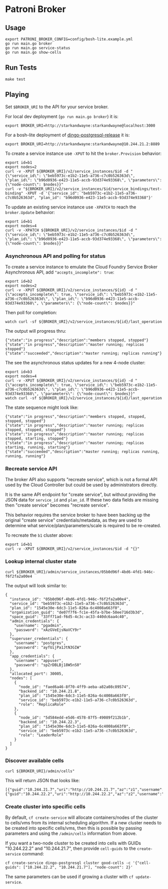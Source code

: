 Patroni Broker
==============

Usage
-----

```
export PATRONI_BROKER_CONFIG=config/bosh-lite.example.yml
go run main.go broker
go run main.go service-status
go run main.go show-cells
```

Run Tests
--------

```
make test
```

Playing
-------

Set `$BROKER_URI` to the API for your service broker.

For local dev deployment (`go run main.go broker`) it is:

```
export BROKER_URI=http://starkandwayne:starkandwayne@localhost:3000
```

For a bosh-lite deployment of [dingo-postgresql-release](https://github.com/dingotiles/dingo-postgresql-release) it is:

```
export BROKER_URI=http://starkandwayne:starkandwayne@10.244.21.2:8889
```

To create a service instance use `-XPUT` to hit the `broker.Provision` behavior:

```
export id=b1
export nodes=2
curl -v -XPUT ${BROKER_URI}/v2/service_instances/$id -d "{\"service_id\": \"beb5973c-e1b2-11e5-a736-c7c0b526363d\", \"plan_id\": \"b96d0936-e423-11e5-accb-93d374e93368\", \"parameters\": {\"node-count\": $nodes}}"
curl -v "${BROKER_URI}/v2/service_instances/$id/service_bindings/test-binding" -XPUT -d '{"service_id": "beb5973c-e1b2-11e5-a736-c7c0b526363d", "plan_id": "b96d0936-e423-11e5-accb-93d374e93368"}'
```

To update an existing service instance use `-XPATCH` to reach the `broker.Update` behavior:

```
export id=b1
export nodes=4
curl -v -XPATCH ${BROKER_URI}/v2/service_instances/$id -d "{\"service_id\": \"beb5973c-e1b2-11e5-a736-c7c0b526363d\", \"plan_id\": \"b96d0936-e423-11e5-accb-93d374e93368\", \"parameters\": {\"node-count\": $nodes}}"
```

### Asynchronous API and polling for status

To create a service instance to emulate the Cloud Foundry Service Broker Asynchronous API, add `"accepts_incomplete": true`:

```
export id=b2
export nodes=2
curl -v -XPUT ${BROKER_URI}/v2/service_instances/${id} -d "{\"accepts_incomplete\": true, \"service_id\": \"beb5973c-e1b2-11e5-a736-c7c0b526363d\", \"plan_id\": \"b96d0936-e423-11e5-accb-93d374e93368\", \"parameters\": {\"node-count\": $nodes}}"
```

Then poll for completion:

```
watch curl -sf ${BROKER_URI}/v2/service_instances/${id}/last_operation
```

The output will progress thru:

```
{"state":"in progress","description":"members stopped, stopped"}
{"state":"in progress","description":"master running; replicas stopped"}
{"state":"succeeded","description":"master running; replicas running"}
```

The see the asynchronous status updates for a new 4-node cluster:

```
export id=b3
export nodes=4
curl -v -XPUT ${BROKER_URI}/v2/service_instances/${id} -d "{\"accepts_incomplete\": true, \"service_id\": \"beb5973c-e1b2-11e5-a736-c7c0b526363d\", \"plan_id\": \"b96d0936-e423-11e5-accb-93d374e93368\", \"parameters\": {\"node-count\": $nodes}}"
watch curl -sf ${BROKER_URI}/v2/service_instances/${id}/last_operation
```

The state sequence might look like:

```
{"state":"in progress","description":"members stopped, stopped, stopped, stopped"}
{"state":"in progress","description":"master running; replicas stopped, stopped, stopped"}
{"state":"in progress","description":"master running; replicas stopped, starting, stopped"}
{"state":"in progress","description":"master running; replicas starting, running, starting"}
{"state":"succeeded","description":"master running; replicas running, running, running"}
```

### Recreate service API

The broker API also supports "recreate service", which is not a formal API used by the Cloud Controller but could be used by administrators directly.

It is the same API endpoint for "create service", but without providing the JSON data for `service_id` and `plan_id`. If these two data fields are missing then "create service" becomes "recreate service".

This behavior requires the service broker to have been backing up the original "create service" credentials/metadata, as they are used to determine what service/plan/parameters/scale is required to be re-created.

To recreate the `b1` cluster above:

```
export id=b1
curl -v -XPUT ${BROKER_URI}/v2/service_instances/$id -d "{}"
```

### Lookup internal cluster state

```
curl ${BROKER_URI}/admin/service_instances/05b0d96f-4bd6-4fd1-946c-f6f2fa2a00e4
```

The output will look similar to:

```
{
  "instance_id": "05b0d96f-4bd6-4fd1-946c-f6f2fa2a00e4",
  "service_id": "beb5973c-e1b2-11e5-a736-c7c0b526363d",
  "plan_id": "1545e30e-6dc3-11e5-826a-6c4008a663f0",
  "organization_guid": "de07f7f6-fc1e-45fa-b7be-58ee716d3b3d",
  "space_guid": "33ff71ad-f6d5-4c3c-ac33-440dc6aa4c40",
  "admin_credentials": {
    "username": "pgadmin",
    "password": "xAzGVeEjsNaVCY9r"
  },
  "superuser_credentials": {
    "username": "postgres",
    "password": "ayfUijPa1JtN3GIW"
  },
  "app_credentials": {
    "username": "appuser",
    "password": "spZrDBLBj18W5nS0"
  },
  "allocated_port": 30005,
  "nodes": [
    {
      "node_id": "faed6a46-8f70-4ff9-aeba-a82a08c89574",
      "backend_id": "10.244.21.8",
      "plan_id": "1545e30e-6dc3-11e5-826a-6c4008a663f0",
      "service_id": "beb5973c-e1b2-11e5-a736-c7c0b526363d",
      "role": "ReplicaRole"
    },
    {
      "node_id": "5d584edd-e5d6-4578-87f5-49089f212b1b",
      "backend_id": "10.244.22.3",
      "plan_id": "1545e30e-6dc3-11e5-826a-6c4008a663f0",
      "service_id": "beb5973c-e1b2-11e5-a736-c7c0b526363d",
      "role": "LeaderRole"
    }
  ]
}
```

### Discover available cells

```
curl ${BROKER_URI}/admin/cells"
```

This will return JSON that looks like:

```
[{"guid":"10.244.21.7","uri":"http://10.244.21.7","az":"z1","username":"containers","password":"containers"},{"guid":"10.244.22.2","uri":"http://10.244.22.2","az":"z2","username":"containers","password":"containers"}]
```

### Create cluster into specific cells

By default, `cf create-service` will allocate containers/nodes of the cluster to cells/vms from its internal scheduling algorithm. If a new cluster needs to be created into specific cells/vms, then this is possible by passing parameters and using the `/admin/cells` information from above.

If you want a two-node cluster to be created into cells with GUIDs "10.244.22.2" and "10.244.21.7", then provide `cell-guids` to the `create-service` command:

```
cf create-service dingo-postgresql cluster good-cells -c '{"cell-guids": ["10.244.22.2", "10.244.21.7"], "node-count": 2}'
```

The same parameters can be used if growing a cluster with `cf update-service`.
